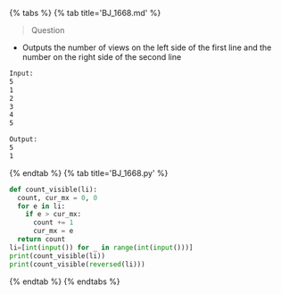{% tabs %}
{% tab title='BJ_1668.md' %}

> Question

* Outputs the number of views on the left side of the first line and the number on the right side of the second line

```txt
Input:
5
1
2
3
4
5

Output:
5
1
```

{% endtab %}
{% tab title='BJ_1668.py' %}

```py
def count_visible(li):
  count, cur_mx = 0, 0
  for e in li:
    if e > cur_mx:
      count += 1
      cur_mx = e
  return count
li=[int(input()) for _ in range(int(input()))]
print(count_visible(li))
print(count_visible(reversed(li)))
```

{% endtab %}
{% endtabs %}
